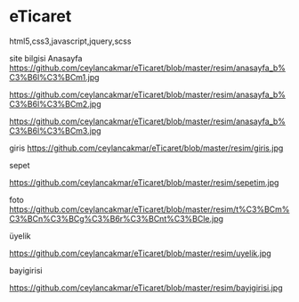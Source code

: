 # eTicaret
html5,css3,javascript,jquery,scss

site bilgisi
Anasayfa
https://github.com/ceylancakmar/eTicaret/blob/master/resim/anasayfa_b%C3%B6l%C3%BCm1.jpg

https://github.com/ceylancakmar/eTicaret/blob/master/resim/anasayfa_b%C3%B6l%C3%BCm2.jpg

https://github.com/ceylancakmar/eTicaret/blob/master/resim/anasayfa_b%C3%B6l%C3%BCm3.jpg

giris
https://github.com/ceylancakmar/eTicaret/blob/master/resim/giris.jpg

sepet

https://github.com/ceylancakmar/eTicaret/blob/master/resim/sepetim.jpg


foto
https://github.com/ceylancakmar/eTicaret/blob/master/resim/t%C3%BCm%C3%BCn%C3%BCg%C3%B6r%C3%BCnt%C3%BCle.jpg


üyelik

https://github.com/ceylancakmar/eTicaret/blob/master/resim/uyelik.jpg

bayigirisi

https://github.com/ceylancakmar/eTicaret/blob/master/resim/bayigirisi.jpg

